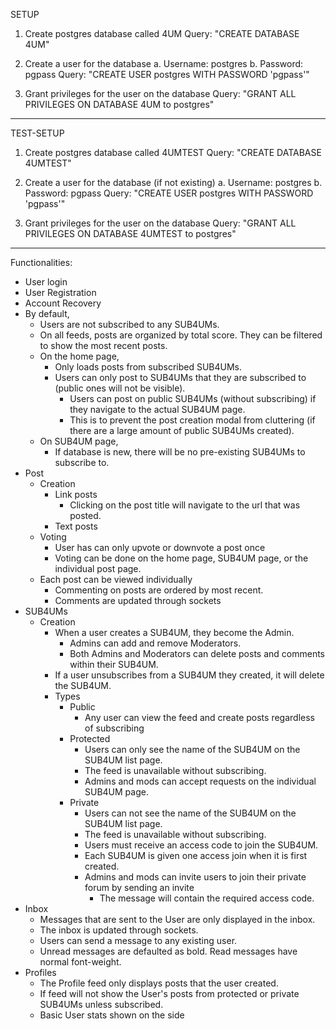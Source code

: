 SETUP
1. Create postgres database called 4UM
Query: "CREATE DATABASE 4UM"

2. Create a user for the database
    a. Username: postgres
    b. Password: pgpass
Query: "CREATE USER postgres WITH PASSWORD 'pgpass'"

3. Grant privileges for the user on the database
Query: "GRANT ALL PRIVILEGES ON DATABASE 4UM to postgres"

--------------------------------------------------------------------------------
TEST-SETUP
1. Create postgres database called 4UMTEST
Query: "CREATE DATABASE 4UMTEST"

2. Create a user for the database (if not existing)
    a. Username: postgres
    b. Password: pgpass
    Query: "CREATE USER postgres WITH PASSWORD 'pgpass'"

3. Grant privileges for the user on the database
Query: "GRANT ALL PRIVILEGES ON DATABASE 4UMTEST to postgres"

--------------------------------------------------------------------------------
Functionalities:
- User login
- User Registration
- Account Recovery
- By default,
    - Users are not subscribed to any SUB4UMs.
    - On all feeds, posts are organized by total score. They can be filtered to show the most recent posts.
    - On the home page,
        - Only loads posts from subscribed SUB4UMs.
        - Users can only post to SUB4UMs that they are subscribed to (public ones will not be visible).
            - Users can post on public SUB4UMs (without subscribing) if they navigate to the actual SUB4UM page.
            - This is to prevent the post creation modal from cluttering (if there are a large amount of public SUB4UMs created).
    - On SUB4UM page,
        - If database is new, there will be no pre-existing SUB4UMs to subscribe to.
- Post
    - Creation
        - Link posts
            - Clicking on the post title will navigate to the url that was posted.
        - Text posts
    - Voting
        - User has can only upvote or downvote a post once
        - Voting can be done on the home page, SUB4UM page, or the individual post page.
    - Each post can be viewed individually
        - Commenting on posts are ordered by most recent.
        - Comments are updated through sockets
- SUB4UMs
    - Creation
        - When a user creates a SUB4UM, they become the Admin.
            - Admins can add and remove Moderators.
            - Both Admins and Moderators can delete posts and comments within their SUB4UM.
        - If a user unsubscribes from a SUB4UM they created, it will delete the SUB4UM.
        - Types
            - Public
                - Any user can view the feed and create posts regardless of subscribing
            - Protected
                - Users can only see the name of the SUB4UM on the SUB4UM list page.
                - The feed is unavailable without subscribing.
                - Admins and mods can accept requests on the individual SUB4UM page.
            - Private
                - Users can not see the name of the SUB4UM on the SUB4UM list page.
                - The feed is unavailable without subscribing.
                - Users must receive an access code to join the SUB4UM.
                - Each SUB4UM is given one access join when it is first created.
                - Admins and mods can invite users to join their private forum by sending an invite
                    - The message will contain the required access code.
- Inbox
    - Messages that are sent to the User are only displayed in the inbox.
    - The inbox is updated through sockets.
    - Users can send a message to any existing user.
    - Unread messages are defaulted as bold. Read messages have normal font-weight.
- Profiles
    - The Profile feed only displays posts that the user created.
    - If feed will not show the User's posts from protected or private SUB4UMs unless subscribed.
    - Basic User stats shown on the side
